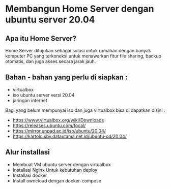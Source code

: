 # Membangun Home Server dengan ubuntu server 20.04
## Apa itu Home Server?
Home Server ditujukan sebagai solusi untuk rumahan dengan banyak komputer PC yang terkoneksi untuk menawarkan fitur file sharing, backup otomatis, dan juga akses secara jarak jauh.

## Bahan - bahan yang perlu di siapkan :
- virtualbox
- iso ubuntu server versi 20.04
- jaringan internet

Bagi yang belum mempunyai iso dan juga virtualbox bisa di dapatkan disini :
- https://www.virtualbox.org/wiki/Downloads
- https://releases.ubuntu.com/focal/
- https://mirror.unpad.ac.id/iso/ubuntu/20.04/
- https://kartolo.sby.datautama.net.id/ubuntu-cd/20.04/

## Alur installasi
- Membuat VM ubuntu server dengan virtualbox
- Installasi Nginx Untuk kebutuhan deploy
- Installasi docker
- Install owncloud dengan docker-compose
